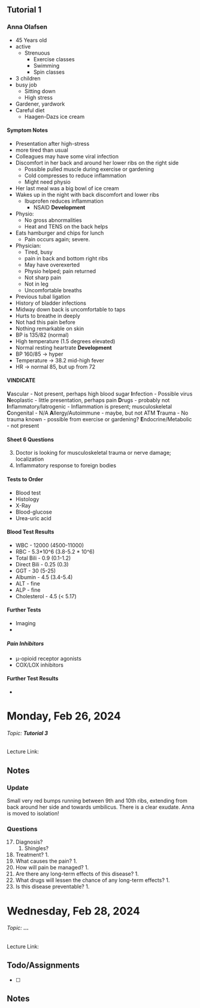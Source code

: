 ## Tutorial 1

### Anna Olafsen

- 45 Years old
- active
	- Strenuous
		- Exercise classes
		- Swimming
		- Spin classes
- 3 children
- busy job
	- Sitting down
	- High stress
- Gardener, yardwork
- Careful diet
	- Haagen-Dazs ice cream

#### Symptom Notes

- Presentation after high-stress
- more tired than usual
- Colleagues may have some viral infection
- Discomfort in her back and around her lower ribs on the right side
	- Possible pulled muscle during exercise or gardening
	- Cold compresses to reduce inflammation
	- Might need physio
- Her last meal was a big bowl of ice cream
- Wakes up in the night with back discomfort and lower ribs
	- Ibuprofen reduces inflammation
		- NSAID
**Development**
- Physio:
	- No gross abnormalities
	- Heat and TENS on the back helps
- Eats hamburger and chips for lunch
	- Pain occurs again; severe.
- Physician:
	- Tired, busy
	- pain in back and bottom right ribs
	- May have overexerted
	- Physio helped; pain returned
	- Not sharp pain
	- Not in leg
	- Uncomfortable breaths
- Previous tubal ligation
- History of bladder infections
- Midway down back is uncomfortable to taps
- Hurts to breathe in deeply
- Not had this pain before
- Nothing remarkable on skin
- BP is 135/82 (normal)
- High temperature (1.5 degrees elevated)
- Normal resting heartrate
**Development**
- BP 160/85 -> hyper
- Temperature -> 38.2 mid-high fever
- HR -> normal 85, but up from 72

#### VINDICATE

**V**ascular - Not present, perhaps high blood sugar
**I**nfection - Possible virus
**N**eoplastic - little presentation, perhaps pain
**D**rugs - probably not
**I**nflammatory/Iatrogenic - Inflammation is present; musculoskeletal
**C**ongenital - N/A
**A**llergy/Autoimmune - maybe, but not ATM
**T**rauma - No trauma known - possible from exercise or gardening?
**E**ndocrine/Metabolic - not present

#### Sheet 6 Questions

3. Doctor is looking for musculoskeletal trauma or nerve damage; localization
4. Inflammatory response to foreign bodies

#### Tests to Order

- Blood test
- Histology
- X-Ray
- Blood-glucose
- Urea-uric acid

#### Blood Test Results

- WBC - 12000 (4500-11000)
- RBC - 5.3\*10^6 (3.8-5.2 \* 10^6)
- Total Bili - 0.9 (0.1-1.2)
- Direct Bili - 0.25 (0.3)
- GGT - 30 (5-25)
- Albumin - 4.5 (3.4-5.4)
- ALT - fine
- ALP - fine
- Cholesterol - 4.5 (< 5.17)

#### Further Tests

- Imaging
- 

##### Pain Inhibitors

- μ-opioid receptor agonists
- COX/LOX inhibitors

#### Further Test Results

- 

# Monday, Feb 26, 2024
###### Topic: **Tutorial 3**
Lecture Link:

## Notes

### Update

Small very red bumps running between 9th and 10th ribs, extending from back around her side and towards umbilicus. There is a clear exudate. 
Anna is moved to isolation!

### Questions

17. Diagnosis?
	1. Shingles?
18. Treatment?
	1. 
19. What causes the pain?
	1. 
20. How will pain be managed?
	1. 
21. Are there any long-term effects of this disease?
	1. 
22. What drugs will lessen the chance of any long-term effects?
	1. 
23. Is this disease preventable?
	1. 

# Wednesday, Feb 28, 2024
###### Topic: **...**
Lecture Link:

## Todo/Assignments

- [ ]

## Notes

